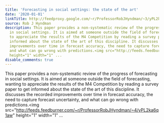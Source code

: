 ```yaml
---
title: 'Forecasting in social settings: the state of the art'
date: '2020-01-01'
linkTitle: http://feedproxy.google.com/~r/ProfessorRobJHyndman/~3/yPL2ka6q1aw/
source: Rob J Hyndman
description: This paper provides a non-systematic review of the progress of forecasting
  in social settings. It is aimed at someone outside the field of forecasting, wanting
  to appreciate the results of the M4 Competition by reading a survey paper to get
  informed about the state of the art of this discipline. It discusses the recorded
  improvements over time in forecast accuracy, the need to capture forecast uncertainty,
  and what can go wrong with predictions.<img src="http://feeds.feedburner.com/~r/ProfessorRobJHyndman/~4/yPL2ka6q1aw"
  height="1" width="1" ...
disable_comments: true
---
```

This paper provides a non-systematic review of the progress of forecasting in social settings. It is aimed at someone outside the field of forecasting, wanting to appreciate the results of the M4 Competition by reading a survey paper to get informed about the state of the art of this discipline. It discusses the recorded improvements over time in forecast accuracy, the need to capture forecast uncertainty, and what can go wrong with predictions.<img src="http://feeds.feedburner.com/~r/ProfessorRobJHyndman/~4/yPL2ka6q1aw" height="1" width="1" ...